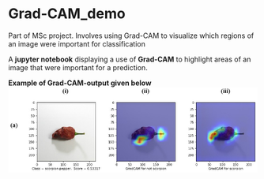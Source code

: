 # Grad-CAM_demo
Part of MSc project. Involves using Grad-CAM to visualize which regions of an image were important for classification


A **jupyter notebook** displaying a use of **Grad-CAM** to highlight areas of an image that were important for a prediction.

**Example of Grad-CAM-output given below**
![Grad-CAM output](/sample.jpg?raw=true)
